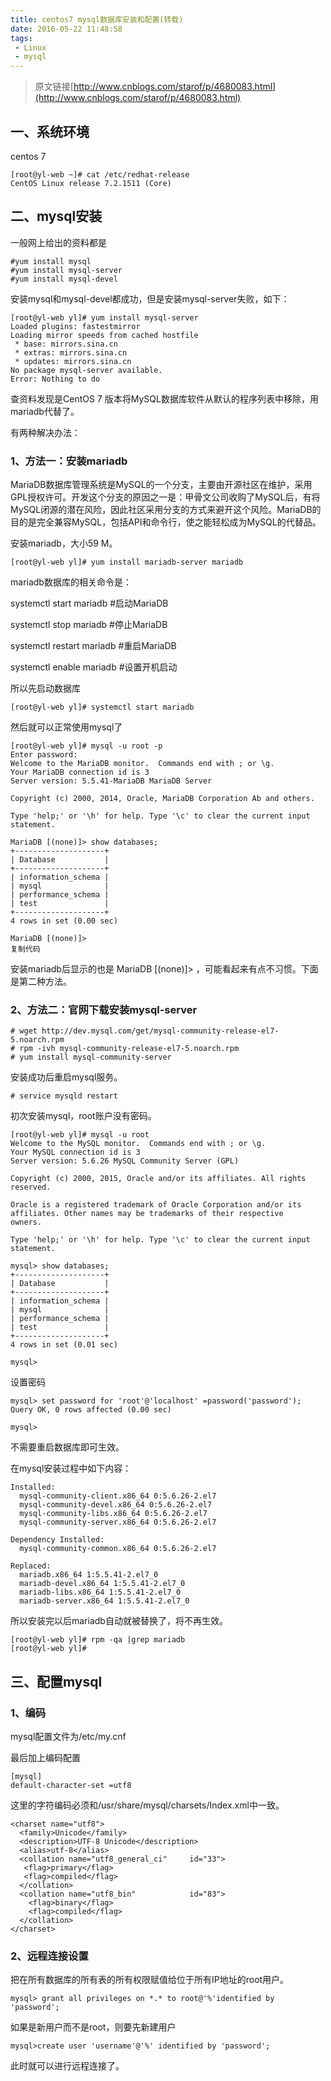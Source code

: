 ```yaml
---
title: centos7 mysql数据库安装和配置(转载)
date: 2016-05-22 11:48:58
tags: 
 - Linux 
 - mysql
---
```

>原文链接[http://www.cnblogs.com/starof/p/4680083.html](http://www.cnblogs.com/starof/p/4680083.html)

## 一、系统环境
centos 7  
```base
[root@yl-web ~]# cat /etc/redhat-release
CentOS Linux release 7.2.1511 (Core)
```

## 二、mysql安装
一般网上给出的资料都是

```base
#yum install mysql
#yum install mysql-server
#yum install mysql-devel
```
安装mysql和mysql-devel都成功，但是安装mysql-server失败，如下：

```base
[root@yl-web yl]# yum install mysql-server
Loaded plugins: fastestmirror
Loading mirror speeds from cached hostfile
 * base: mirrors.sina.cn
 * extras: mirrors.sina.cn
 * updates: mirrors.sina.cn
No package mysql-server available.
Error: Nothing to do
```
查资料发现是CentOS 7 版本将MySQL数据库软件从默认的程序列表中移除，用mariadb代替了。

有两种解决办法：

### 1、方法一：安装mariadb
MariaDB数据库管理系统是MySQL的一个分支，主要由开源社区在维护，采用GPL授权许可。开发这个分支的原因之一是：甲骨文公司收购了MySQL后，有将MySQL闭源的潜在风险，因此社区采用分支的方式来避开这个风险。MariaDB的目的是完全兼容MySQL，包括API和命令行，使之能轻松成为MySQL的代替品。

安装mariadb，大小59 M。

```base
[root@yl-web yl]# yum install mariadb-server mariadb 
```
mariadb数据库的相关命令是：

systemctl start mariadb  #启动MariaDB

systemctl stop mariadb  #停止MariaDB

systemctl restart mariadb  #重启MariaDB

systemctl enable mariadb  #设置开机启动

所以先启动数据库

```base
[root@yl-web yl]# systemctl start mariadb
```
然后就可以正常使用mysql了

```base
[root@yl-web yl]# mysql -u root -p
Enter password: 
Welcome to the MariaDB monitor.  Commands end with ; or \g.
Your MariaDB connection id is 3
Server version: 5.5.41-MariaDB MariaDB Server

Copyright (c) 2000, 2014, Oracle, MariaDB Corporation Ab and others.

Type 'help;' or '\h' for help. Type '\c' to clear the current input statement.

MariaDB [(none)]> show databases;
+--------------------+
| Database           |
+--------------------+
| information_schema |
| mysql              |
| performance_schema |
| test               |
+--------------------+
4 rows in set (0.00 sec)

MariaDB [(none)]> 
复制代码
```

安装mariadb后显示的也是 MariaDB [(none)]> ，可能看起来有点不习惯。下面是第二种方法。

### 2、方法二：官网下载安装mysql-server
```base
# wget http://dev.mysql.com/get/mysql-community-release-el7-5.noarch.rpm
# rpm -ivh mysql-community-release-el7-5.noarch.rpm
# yum install mysql-community-server
```
安装成功后重启mysql服务。

```base
# service mysqld restart
```
初次安装mysql，root账户没有密码。

```
[root@yl-web yl]# mysql -u root 
Welcome to the MySQL monitor.  Commands end with ; or \g.
Your MySQL connection id is 3
Server version: 5.6.26 MySQL Community Server (GPL)

Copyright (c) 2000, 2015, Oracle and/or its affiliates. All rights reserved.

Oracle is a registered trademark of Oracle Corporation and/or its
affiliates. Other names may be trademarks of their respective
owners.

Type 'help;' or '\h' for help. Type '\c' to clear the current input statement.

mysql> show databases;
+--------------------+
| Database           |
+--------------------+
| information_schema |
| mysql              |
| performance_schema |
| test               |
+--------------------+
4 rows in set (0.01 sec)

mysql> 
```
设置密码

```base
mysql> set password for 'root'@'localhost' =password('password');
Query OK, 0 rows affected (0.00 sec)

mysql> 
```
不需要重启数据库即可生效。

在mysql安装过程中如下内容：

```base
Installed:
  mysql-community-client.x86_64 0:5.6.26-2.el7
  mysql-community-devel.x86_64 0:5.6.26-2.el7
  mysql-community-libs.x86_64 0:5.6.26-2.el7
  mysql-community-server.x86_64 0:5.6.26-2.el7

Dependency Installed:
  mysql-community-common.x86_64 0:5.6.26-2.el7
  
Replaced:
  mariadb.x86_64 1:5.5.41-2.el7_0
  mariadb-devel.x86_64 1:5.5.41-2.el7_0
  mariadb-libs.x86_64 1:5.5.41-2.el7_0
  mariadb-server.x86_64 1:5.5.41-2.el7_0
```
所以安装完以后mariadb自动就被替换了，将不再生效。
```base
[root@yl-web yl]# rpm -qa |grep mariadb
[root@yl-web yl]# 
```
## 三、配置mysql
### 1、编码
mysql配置文件为/etc/my.cnf

最后加上编码配置
```base
[mysql]
default-character-set =utf8
```
这里的字符编码必须和/usr/share/mysql/charsets/Index.xml中一致。

```base
<charset name="utf8">
  <family>Unicode</family>
  <description>UTF-8 Unicode</description>
  <alias>utf-8</alias>
  <collation name="utf8_general_ci"     id="33">
   <flag>primary</flag>
   <flag>compiled</flag>
  </collation>
  <collation name="utf8_bin"            id="83">
    <flag>binary</flag>
    <flag>compiled</flag>
  </collation>
</charset>
```
### 2、远程连接设置
把在所有数据库的所有表的所有权限赋值给位于所有IP地址的root用户。
```base
mysql> grant all privileges on *.* to root@'%'identified by 'password';
```
如果是新用户而不是root，则要先新建用户
```base
mysql>create user 'username'@'%' identified by 'password';  
```
此时就可以进行远程连接了。